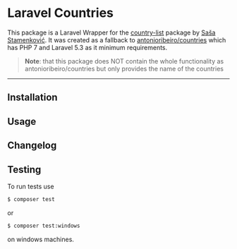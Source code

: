 Laravel Countries
===

This package is a Laravel Wrapper for the [country-list](https://github.com/umpirsky/country-list) package by [Saša Stamenković](https://github.com/umpirsky). It was created as a fallback to [antonioribeiro/countries](https://github.com/antonioribeiro/countries) which has PHP 7 and Laravel 5.3 as it minimum requirements.

> **Note**: that this package does NOT contain the whole functionality as antonioribeiro/countries but only provides the name of the countries

---

Installation
---

Usage
---

Changelog
---

Testing
---

To run tests use
```bash
$ composer test
```
or 
```bash
$ composer test:windows
```
on windows machines.